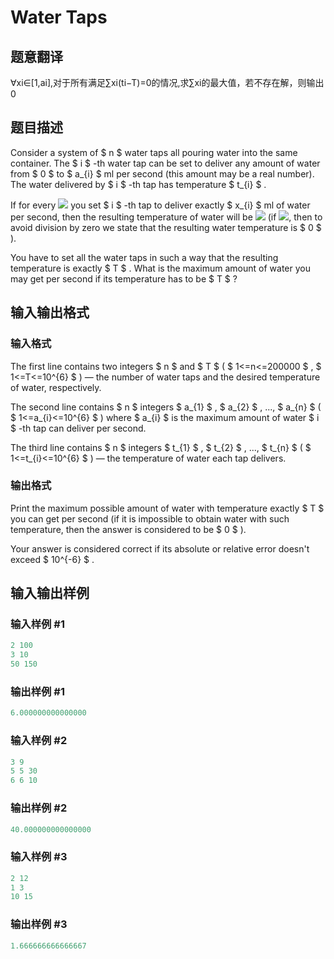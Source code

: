 # Water Taps

## 题意翻译

∀xi∈[1,ai],对于所有满足∑xi(ti−T)=0的情况,求∑xi的最大值，若不存在解，则输出0

## 题目描述

Consider a system of $ n $ water taps all pouring water into the same container. The $ i $ -th water tap can be set to deliver any amount of water from $ 0 $ to $ a_{i} $ ml per second (this amount may be a real number). The water delivered by $ i $ -th tap has temperature $ t_{i} $ .

If for every ![](https://cdn.luogu.com.cn/upload/vjudge_pic/CF954E/035d166bda223ecd5c31eb614a76bdcc9b8fe8c4.png) you set $ i $ -th tap to deliver exactly $ x_{i} $ ml of water per second, then the resulting temperature of water will be ![](https://cdn.luogu.com.cn/upload/vjudge_pic/CF954E/4d0f711b0c4dc1450cd61a20f118d34a644e0d79.png) (if ![](https://cdn.luogu.com.cn/upload/vjudge_pic/CF954E/dbce41b29215315b290a54646261b5eaa9727507.png), then to avoid division by zero we state that the resulting water temperature is $ 0 $ ).

You have to set all the water taps in such a way that the resulting temperature is exactly $ T $ . What is the maximum amount of water you may get per second if its temperature has to be $ T $ ?

## 输入输出格式

### 输入格式

The first line contains two integers $ n $ and $ T $ ( $ 1<=n<=200000 $ , $ 1<=T<=10^{6} $ ) — the number of water taps and the desired temperature of water, respectively.

The second line contains $ n $ integers $ a_{1} $ , $ a_{2} $ , ..., $ a_{n} $ ( $ 1<=a_{i}<=10^{6} $ ) where $ a_{i} $ is the maximum amount of water $ i $ -th tap can deliver per second.

The third line contains $ n $ integers $ t_{1} $ , $ t_{2} $ , ..., $ t_{n} $ ( $ 1<=t_{i}<=10^{6} $ ) — the temperature of water each tap delivers.

### 输出格式

Print the maximum possible amount of water with temperature exactly $ T $ you can get per second (if it is impossible to obtain water with such temperature, then the answer is considered to be $ 0 $ ).

Your answer is considered correct if its absolute or relative error doesn't exceed $ 10^{-6} $ .

## 输入输出样例

### 输入样例 #1

```cpp
2 100
3 10
50 150

```
### 输出样例 #1

```cpp
6.000000000000000

```
### 输入样例 #2

```cpp
3 9
5 5 30
6 6 10

```
### 输出样例 #2

```cpp
40.000000000000000

```
### 输入样例 #3

```cpp
2 12
1 3
10 15

```
### 输出样例 #3

```cpp
1.666666666666667

```
